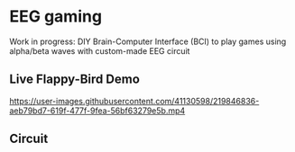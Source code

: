 # EEG gaming
Work in progress: DIY Brain-Computer Interface (BCI) to play games using alpha/beta waves with custom-made EEG circuit

## Live Flappy-Bird Demo
https://user-images.githubusercontent.com/41130598/219846836-aeb79bd7-619f-477f-9fea-56bf63279e5b.mp4

## Circuit
